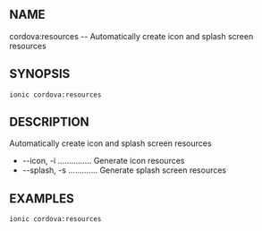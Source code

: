 
## NAME
cordova:resources -- Automatically create icon and splash screen resources
  
## SYNOPSIS
    ionic cordova:resources 
  
## DESCRIPTION
Automatically create icon and splash screen resources


* --icon, -i ............... Generate icon resources
* --splash, -s ............. Generate splash screen resources

## EXAMPLES
    ionic cordova:resources  
